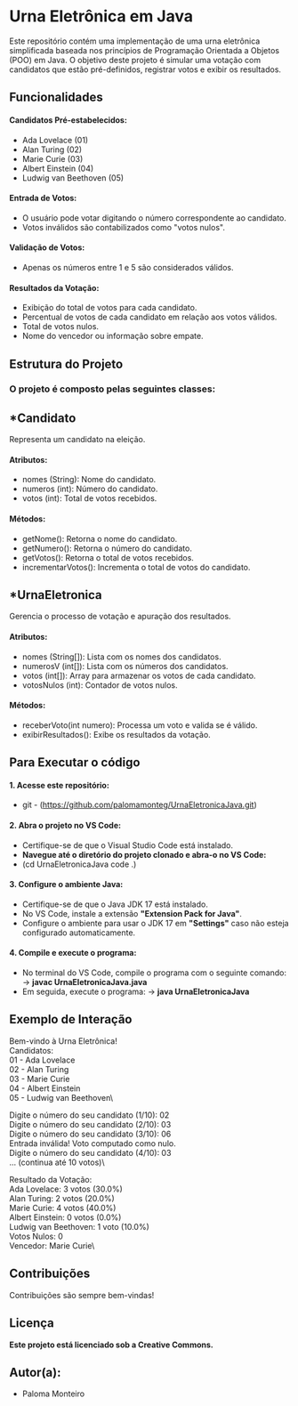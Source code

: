 # Urna Eletrônica em Java

Este repositório contém uma implementação de uma urna eletrônica simplificada baseada nos princípios de Programação Orientada a Objetos (POO) em Java. O objetivo deste projeto é simular uma votação com candidatos que estão pré-definidos, registrar votos e exibir os resultados.

## Funcionalidades

#### Candidatos Pré-estabelecidos:
- Ada Lovelace (01)
- Alan Turing (02)
- Marie Curie (03)
- Albert Einstein (04)
- Ludwig van Beethoven (05)

#### Entrada de Votos:
- O usuário pode votar digitando o número correspondente ao candidato.
- Votos inválidos são contabilizados como "votos nulos".

#### Validação de Votos:
- Apenas os números entre 1 e 5 são considerados válidos.

#### Resultados da Votação:
- Exibição do total de votos para cada candidato.
- Percentual de votos de cada candidato em relação aos votos válidos.
- Total de votos nulos.
- Nome do vencedor ou informação sobre empate.

## Estrutura do Projeto

### O projeto é composto pelas seguintes classes:
## *Candidato
Representa um candidato na eleição.

#### Atributos:
- nomes (String): Nome do candidato.
- numeros (int): Número do candidato.
- votos (int): Total de votos recebidos.

#### Métodos:
- getNome(): Retorna o nome do candidato.
- getNumero(): Retorna o número do candidato.
- getVotos(): Retorna o total de votos recebidos.
- incrementarVotos(): Incrementa o total de votos do candidato.

## *UrnaEletronica
Gerencia o processo de votação e apuração dos resultados.

#### Atributos:
- nomes (String[]): Lista com os nomes dos candidatos.
- numerosV (int[]): Lista com os números dos candidatos.
- votos (int[]): Array para armazenar os votos de cada candidato.
- votosNulos (int): Contador de votos nulos.

#### Métodos:
- receberVoto(int numero): Processa um voto e valida se é válido.
- exibirResultados(): Exibe os resultados da votação.

## Para Executar o código

#### 1. Acesse este repositório:

- git - (https://github.com/palomamonteg/UrnaEletronicaJava.git)

#### 2. Abra o projeto no VS Code:
- Certifique-se de que o Visual Studio Code está instalado.
- **Navegue até o diretório do projeto clonado e abra-o no VS Code:**
- (cd UrnaEletronicaJava
  code .)

#### 3. Configure o ambiente Java:
- Certifique-se de que o Java JDK 17 está instalado.
- No VS Code, instale a extensão **"Extension Pack for Java"**.
- Configure o ambiente para usar o JDK 17 em **"Settings"** caso não esteja configurado automaticamente.

#### 4. Compile e execute o programa:
- No terminal do VS Code, compile o programa com o seguinte comando:
-> **javac UrnaEletronicaJava.java**
- Em seguida, execute o programa:
-> **java UrnaEletronicaJava**

## Exemplo de Interação

Bem-vindo à Urna Eletrônica!\
Candidatos:\
01 - Ada Lovelace\
02 - Alan Turing\
03 - Marie Curie\
04 - Albert Einstein\
05 - Ludwig van Beethoven\

Digite o número do seu candidato (1/10): 02\
Digite o número do seu candidato (2/10): 03\
Digite o número do seu candidato (3/10): 06\
Entrada inválida! Voto computado como nulo.\
Digite o número do seu candidato (4/10): 03\
... (continua até 10 votos)\

Resultado da Votação:\
Ada Lovelace: 3 votos (30.0%)\
Alan Turing: 2 votos (20.0%)\
Marie Curie: 4 votos (40.0%)\
Albert Einstein: 0 votos (0.0%)\
Ludwig van Beethoven: 1 voto (10.0%)\
Votos Nulos: 0\
Vencedor: Marie Curie\

## Contribuições
Contribuições são sempre bem-vindas! 

## Licença
**Este projeto está licenciado sob a Creative Commons.**

## Autor(a):
- Paloma Monteiro
